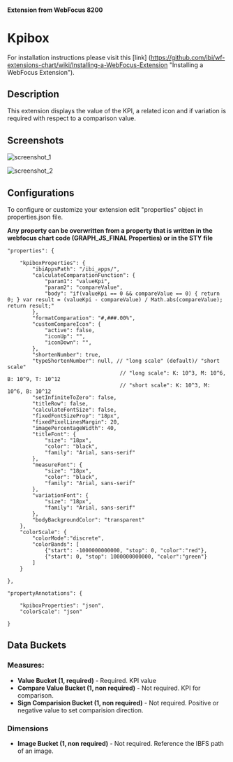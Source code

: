 
#### Extension from WebFocus 8200

# Kpibox

For installation instructions please visit this [link] (https://github.com/ibi/wf-extensions-chart/wiki/Installing-a-WebFocus-Extension "Installing a WebFocus Extension").

## Description

This extension displays the value of the KPI, a related icon and if variation is required with respect to a comparison value.

## Screenshots

![screenshot_1](https://github.com/ibi/wf-extensions-chart/blob/master/com.ibi.kpibox/screenshots/1.png)

![screenshot_2](https://github.com/ibi/wf-extensions-chart/blob/master/com.ibi.kpibox/screenshots/2.png)

## Configurations

To configure or customize your extension edit "properties" object in properties.json file.

**Any property can be overwritten from a property that is written in the webfocus chart code (GRAPH_JS_FINAL Properties) or in the STY file**
	
	"properties": {
	
		"kpiboxProperties": {   
			"ibiAppsPath": "/ibi_apps/",	
			"calculateComparationFunction": {
				"param1": "valueKpi", 
				"param2": "compareValue", 
				"body": "if(valueKpi == 0 && compareValue == 0) { return 0; } var result = (valueKpi - compareValue) / Math.abs(compareValue);  return result;"
			},	
			"formatComparation": "#,###.00%",
			"customCompareIcon": {
				"active": false,	
				"iconUp": "",
				"iconDown": "",
			},
			"shortenNumber": true, 
			"typeShortenNumber": null, // "long scale" (default)/ "short scale"
										// "long scale": K: 10^3, M: 10^6, B: 10^9, T: 10^12
										// "short scale": K: 10^3, M: 10^6, B: 10^12
			"setInfiniteToZero": false,
			"titleRow": false,
			"calculateFontSize": false, 
			"fixedFontSizeProp": "18px",
			"fixedPixelLinesMargin": 20,
			"imagePercentageWidth": 40,
			"titleFont": {
				"size": "18px",
				"color": "black",
				"family": "Arial, sans-serif"
			},
			"measureFont": {
				"size": "18px",
				"color": "black",
				"family": "Arial, sans-serif"
			},
			"variationFont": {
				"size": "18px",
				"family": "Arial, sans-serif"
			},
			"bodyBackgroundColor": "transparent"
		},
		"colorScale": {
			"colorMode":"discrete",
			"colorBands": [
				{"start": -1000000000000, "stop": 0, "color":"red"},
				{"start": 0, "stop": 1000000000000, "color":"green"}
			]
		}
		
	},
	 
	"propertyAnnotations": {
	
		"kpiboxProperties": "json",		
		"colorScale": "json"
		
	}


## Data Buckets

### Measures:
* **Value Bucket (1, required)** - Required. KPI value
* **Compare Value Bucket (1, non required)** - Not required. KPI for comparison.
* **Sign Comparision Bucket (1, non required)** - Not required. Positive or negative value to set comparision direction.

### Dimensions
* **Image Bucket (1, non required)** - Not required. Reference the IBFS path of an image.
